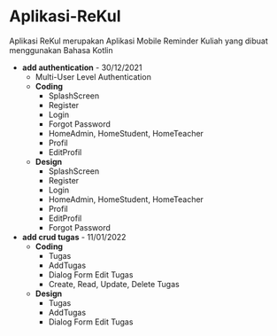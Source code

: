 # Aplikasi-ReKul
Aplikasi ReKul merupakan Aplikasi Mobile Reminder Kuliah yang dibuat menggunakan Bahasa Kotlin 
- **add authentication** - 30/12/2021
  - Multi-User Level Authentication
  - **Coding**
    - SplashScreen
    - Register
    - Login
    - Forgot Password
    - HomeAdmin, HomeStudent, HomeTeacher
    - Profil
    - EditProfil
  - **Design**
    - SplashScreen
    - Register
    - Login
    - HomeAdmin, HomeStudent, HomeTeacher
    - Profil
    - EditProfil
    - Forgot Password
- **add crud tugas** - 11/01/2022
  - **Coding**
    - Tugas
    - AddTugas
    - Dialog Form Edit Tugas
    - Create, Read, Update, Delete Tugas
  - **Design**
    - Tugas
    - AddTugas
    - Dialog Form Edit Tugas
